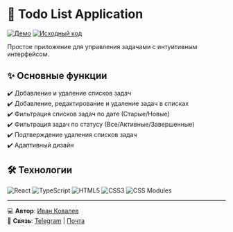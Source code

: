 # 📝 Todo List Application

[![Демо](https://img.shields.io/badge/-ДЕМО-00C853?style=for-the-badge&logo=vercel&logoColor=white)](https://ivkovalevv.github.io/todo-app/)
[![Исходный код](https://img.shields.io/badge/-ИСХОДНЫЙ_КОД-181717?style=for-the-badge&logo=github&logoColor=white)](https://github.com/ivkovalevv/todo-app)

Простое приложение для управления задачами с интуитивным интерфейсом.

## ✨ Основные функции

✔️ Добавление и удаление списков задач  
✔️ Добавление, редактирование и удаление задач в списках  
✔️ Фильтрация списков задач по дате (Старые/Новые)  
✔️ Фильтрация задач по статусу (Все/Активные/Завершенные)  
✔️ Подтверждение удаления списков задач  
✔️ Адаптивный дизайн  

## 🛠 Технологии

![React](https://img.shields.io/badge/-React-61DAFB?style=for-the-badge&logo=react&logoColor=black)
![TypeScript](https://img.shields.io/badge/-TypeScript-007ACC?style=for-the-badge&logo=typescript&logoColor=white)
![HTML5](https://img.shields.io/badge/-HTML5-E34F26?style=for-the-badge&logo=html5&logoColor=white)
![CSS3](https://img.shields.io/badge/-CSS3-1572B6?style=for-the-badge&logo=css3&logoColor=white)
![CSS Modules](https://img.shields.io/badge/-CSS_Modules-000000?style=for-the-badge&logo=css3&logoColor=white)

---

💻 **Автор**: [Иван Ковалев](https://kovalev-site.ru)  
📩 **Связь**: [Telegram](https://t.me/x_kovalev) | [Почта](mailto:ivkovalevv@gmail.ru)
